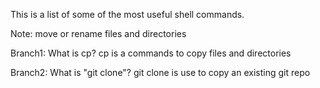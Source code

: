 This is a list of some of the most useful shell commands.

Note: move or rename files and directories

Branch1: What is cp? cp is a commands to copy files and directories

Branch2: What is "git clone"? git clone is use to copy an existing git repo

